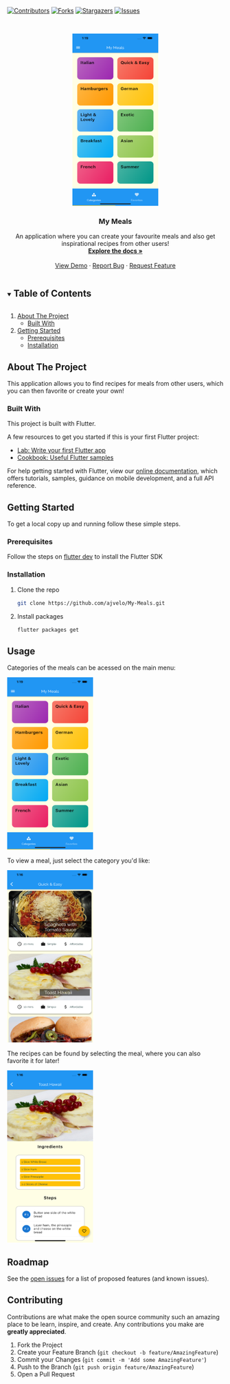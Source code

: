 [![Contributors][contributors-shield]][contributors-url]
[![Forks][forks-shield]][forks-url]
[![Stargazers][stars-shield]][stars-url]
[![Issues][issues-shield]][issues-url]

<br />
<p align="center">
  <a href="https://github.com/ajvelo/My-Meals/">
    <img src="images/menu.png" alt="Menu" width="200" height="400">
  </a>

  <h3 align="center">My Meals</h3>

  <p align="center">
  An application where you can create your favourite meals and also get inspirational recipes from other users!
    <br />
    <a href="https://github.com/ajvelo/My-Meals"><strong>Explore the docs »</strong></a>
    <br />
    <br />
    <a href="https://github.com/ajvelo/My-Meals">View Demo</a>
    ·
    <a href="https://github.com/ajvelo/My-Meals/issues">Report Bug</a>
    ·
    <a href="https://github.com/ajvelo/My-Meals/issues">Request Feature</a>
  </p>
</p>



<!-- TABLE OF CONTENTS -->
<details open="open">
  <summary><h2 style="display: inline-block">Table of Contents</h2></summary>
  <ol>
    <li>
      <a href="#about-the-project">About The Project</a>
      <ul>
        <li><a href="#built-with">Built With</a></li>
      </ul>
    </li>
    <li>
      <a href="#getting-started">Getting Started</a>
      <ul>
        <li><a href="#prerequisites">Prerequisites</a></li>
        <li><a href="#installation">Installation</a></li>
      </ul>
    </li>
  </ol>
</details>



<!-- ABOUT THE PROJECT -->
## About The Project

This application allows you to find recipes for meals from other users, which you can then favorite or create your own!


### Built With

This project is built with Flutter.

A few resources to get you started if this is your first Flutter project:

- [Lab: Write your first Flutter app](https://flutter.dev/docs/get-started/codelab)
- [Cookbook: Useful Flutter samples](https://flutter.dev/docs/cookbook)

For help getting started with Flutter, view our
[online documentation](https://flutter.dev/docs), which offers tutorials,
samples, guidance on mobile development, and a full API reference.



<!-- GETTING STARTED -->
## Getting Started

To get a local copy up and running follow these simple steps.

### Prerequisites

Follow the steps on [flutter dev](https://flutter.dev/https://flutter.dev/) to install the Flutter SDK

### Installation

1. Clone the repo
   ```sh
   git clone https://github.com/ajvelo/My-Meals.git
   ```
2. Install packages
   ```sh
   flutter packages get
   ```

## Usage

Categories of the meals can be acessed on the main menu:

<img src="images/menu.png" alt="Menu" width="200" height="400">

To view a meal, just select the category you'd like:

<img src="images/meals.png" alt="Menu" width="200" height="400">

The recipes can be found by selecting the meal, where you can also favorite it for later!

<img src="images/recipe.png" alt="Menu" width="200" height="400">



<!-- ROADMAP -->
## Roadmap

See the [open issues](https://github.com/ajvelo/My-Meals/issues) for a list of proposed features (and known issues).



<!-- CONTRIBUTING -->
## Contributing

Contributions are what make the open source community such an amazing place to be learn, inspire, and create. Any contributions you make are **greatly appreciated**.

1. Fork the Project
2. Create your Feature Branch (`git checkout -b feature/AmazingFeature`)
3. Commit your Changes (`git commit -m 'Add some AmazingFeature'`)
4. Push to the Branch (`git push origin feature/AmazingFeature`)
5. Open a Pull Request



[contributors-shield]: https://img.shields.io/github/contributors/ajvelo/My-Meals.svg?style=for-the-badge
[contributors-url]: https://github.com/ajvelo/My-Meals/graphs/contributors
[forks-shield]: https://img.shields.io/github/forks/ajvelo/My-Meals.svg?style=for-the-badge
[forks-url]: https://github.com/ajvelo/My-Meals/network/members
[stars-shield]: https://img.shields.io/github/stars/ajvelo/My-Meals.svg?style=for-the-badge
[stars-url]: https://github.com/ajvelo/My-Meals/stargazers
[issues-shield]: https://img.shields.io/github/issues/ajvelo/My-Meals.svg?style=for-the-badge
[issues-url]: https://github.com/ajvelo/My-Meals/issues
